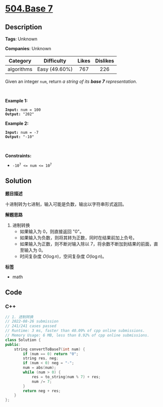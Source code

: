 # [504.Base 7](https://leetcode.com/problems/base-7/description/)

## Description

**Tags**: Unknown

**Companies**: Unknown

|  Category  |  Difficulty   | Likes | Dislikes |
| :--------: | :-----------: | :---: | :------: |
| algorithms | Easy (49.60%) |  767  |   226    |

<p>Given an integer <code>num</code>, return <em>a string of its <strong>base 7</strong> representation</em>.</p>
<p>&nbsp;</p>
<p><strong class="example">Example 1:</strong></p>
<pre><code><strong>Input:</strong> num = 100
<strong>Output:</strong> "202"</code></pre><p><strong class="example">Example 2:</strong></p>
<pre><code><strong>Input:</strong> num = -7
<strong>Output:</strong> "-10"</code></pre>
<p>&nbsp;</p>
<p><strong>Constraints:</strong></p>
<ul>
  <li><code>-10<sup>7</sup> &lt;= num &lt;= 10<sup>7</sup></code></li>
</ul>

## Solution

**题目描述**

十进制转为七进制，输入可能是负数，输出以字符串形式返回。

**解题思路**

1. 进制转换
   - 如果输入为 0，则直接返回 "0"。
   - 如果输入为负数，则将其转为正数，同时在结果前加上负号。
   - 如果输入为正数，则不断对输入除以 7，将余数不断加到结果的前面，直至输入为 0。
   - 时间复杂度 $O(\log n)$，空间复杂度 $O(\log n)$。

**标签**

- math

<!-- code start -->
## Code

### C++

```cpp
// 1. 进制转换
// 2022-08-26 submission
// 241/241 cases passed
// Runtime: 3 ms, faster than 40.09% of cpp online submissions.
// Memory Usage: 6 MB, less than 8.92% of cpp online submissions.
class Solution {
public:
    string convertToBase7(int num) {
        if (num == 0) return "0";
        string res, neg;
        if (num < 0) neg = "-";
        num = abs(num);
        while (num > 0) {
            res = to_string(num % 7) + res;
            num /= 7;
        }
        return neg + res;
    }
};
```

<!-- code end -->
